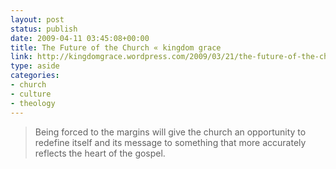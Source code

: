 ```yaml
---
layout: post
status: publish
date: 2009-04-11 03:45:08+00:00
title: The Future of the Church « kingdom grace
link: http://kingdomgrace.wordpress.com/2009/03/21/the-future-of-the-church/
type: aside
categories:
- church
- culture
- theology
---
```


> Being forced to the margins will give the church an opportunity to redefine itself and its message to something that more accurately reflects the heart of the gospel.
